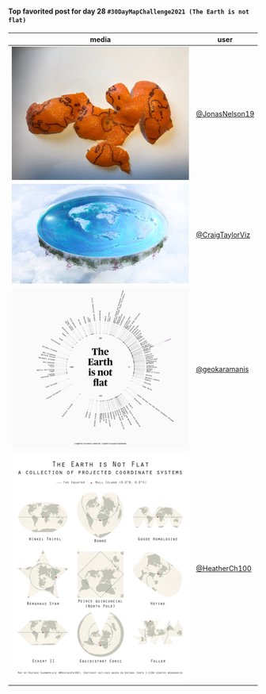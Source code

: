 #### Top favorited post for day 28 `#30DayMapChallenge2021 (The Earth is not flat)`

| media | user | 
|-------|------|
| ![image](../uploads/a4e19d1775e040b83521599ae4786565/image.png) |[@JonasNelson19](https://twitter.com/JonasNelson19/status/1464928813641576450)|
| ![image](../uploads/03d754b818b664bf96074dbf24c4a639/image.png) |[@CraigTaylorViz](https://twitter.com/CraigTaylorViz/status/1464902734453297157)|
| ![image](../uploads/20b9b81641e4e828576badd6162c61b4/image.png) |[@geokaramanis](https://twitter.com/geokaramanis/status/1464892367073386496)|
| ![image](../uploads/ec1485317f119bc349ad9224c3133fe5/image.png) |[@HeatherCh100](https://twitter.com/HeatherCh100/status/1465008197282979840)|
